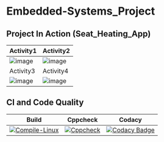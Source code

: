 # Embedded-Systems_Project

## Project In Action (Seat_Heating_App)

| Activity1 | Activity2 |
|----|-----|
|![image](https://user-images.githubusercontent.com/80813102/116209562-ad877700-a75f-11eb-8ed5-4cb64b395f66.png)| ![image](https://user-images.githubusercontent.com/80813102/116558724-5f1fd700-a91d-11eb-9c3e-abe7fdd1a7a7.png) |
|Activity3  | Activity4 |
|![image](https://user-images.githubusercontent.com/80813102/116678941-8e8b1e00-a9c7-11eb-81fc-b93b40ca5fc4.png) |  ![image](https://user-images.githubusercontent.com/80813102/116681235-53d6b500-a9ca-11eb-8cfc-59ee7acbf30b.png) |




## CI and Code Quality

| Build  | Cppcheck |Codacy|
|--------|----------|------|
|  [![Compile-Linux](https://github.com/Prajwal-M1804/Embedded-Systems_Project/actions/workflows/Compile.yml/badge.svg)](https://github.com/Prajwal-M1804/Embedded-Systems_Project/actions/workflows/Compile.yml)       |[![Cppcheck](https://github.com/Prajwal-M1804/Embedded-Systems_Project/actions/workflows/CodeQulaity.yml/badge.svg)](https://github.com/Prajwal-M1804/Embedded-Systems_Project/actions/workflows/CodeQulaity.yml) | [![Codacy Badge](https://app.codacy.com/project/badge/Grade/874f0e032b6d4ab8bfb35c3ac564ae76)](https://www.codacy.com/gh/Prajwal-M1804/Embedded-Systems_Project/dashboard?utm_source=github.com&amp;utm_medium=referral&amp;utm_content=Prajwal-M1804/Embedded-Systems_Project&amp;utm_campaign=Badge_Grade) |
